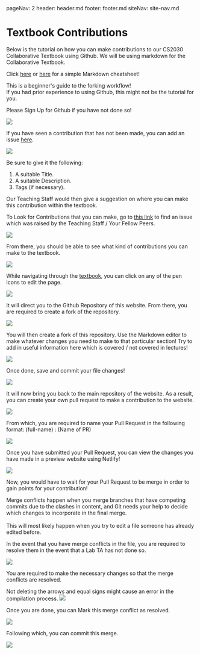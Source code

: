 <frontmatter>
  pageNav: 2
  header: header.md
  footer: footer.md
  siteNav: site-nav.md
</frontmatter>

<br> 

# Textbook Contributions

Below is the tutorial on how you can make contributions to our CS2030 Collaborative Textbook using Github.
We will be using markdown for the Collaborative Textbook. 

Click [here](https://github.com/adam-p/markdown-here/wiki/Markdown-Cheatsheet) or 
[here](https://guides.github.com/pdfs/markdown-cheatsheet-online.pdf) for a simple Markdown cheatsheet!

<box type="warning">
    This is a beginner's guide to the forking workflow! <br> 
    If you had prior experience to using Github, this might not be the tutorial for you. <i class="fas fa-frown"></i>
</box>

<panel header="## Step 0: Signing Up for Github" no-close>

Please Sign Up for Github if you have not done so!

<img src = "images/SignUps.png" />

</panel>

<panel header="## Step 1: Adding an Issue to the repository" no-close> 

If you have seen a contribution that has not been made, you can add an issue [here](https://github.com/nus-cs2030/1920-s2/issues). 

<img src = "images/AddingIssues.png" />

Be sure to give it the following: 

1) A suitable Title. 
2) A suitable Description. 
3) Tags (if necessary).

Our Teaching Staff would then give a suggestion on where you can make this contribution within the textbook. 

</panel> 


<panel header="## Step 2: Searching For Issues to the Repository" no-close> 

To Look for Contributions that you can make, go to [this link](https://github.com/nus-cs2030/1920-s2/issues) to find 
an issue which was raised by the Teaching Staff / Your Fellow Peers. 

<img src = "images/FindingIssues.png" />

<br /> 

From there, you should be able to see what kind of contributions you can make to the textbook. 

<img src = "images/CheckIssue.png" />

</panel> 

<panel header="## Step 3: Finding the section to edit" no-close>

While navigating through the [textbook](https://nus-cs2030.github.io/ay1920-s2/contents/textbook/textbook.html), 
you can click on any of the pen icons to edit the page. 

<img src = "images/Click.png" />

</panel>

<panel header="## Step 4: Forking the Repository" no-close>

It will direct you to the Github Repository of this website. From there, you are required to create a fork of the 
repository. 

<img src = "images/GithubFork.png" />

</panel>

<panel header="## Step 5: Editing using the Markdown editor" no-close>

You will then create a fork of this repository. Use the Markdown editor to make whatever changes you need to make 
to that particular section! Try to add in useful information here which is covered / not covered in lectures!

<img src = "images/MarkdownEditor.png" />

</panel>

<panel header="## Step 6: Save your file changes" no-close>

Once done, save and commit your file changes!

<img src = "images/ProposedFileChange.png" />

</panel>

<panel header="## Step 7: Create your Pull Request" no-close>

It will now bring you back to the main repository of the website. As a result, you can create
your own pull request to make a contribution to the website. 

<img src = "images/PRStepOne.png" />

From which, you are required to name your Pull Request in the following format:  (full-name) : (Name of PR)

<img src = "images/PRStepTwo.png" />

</panel>

<panel header="## Step 8: View your website changes" no-close>

Once you have submitted your Pull Request, you can view the changes you have made in a preview website using Netlify!  

<img src = "images/WebsiteOne.png" />

Now, you would have to wait for your Pull Request to be merge in order to gain points for your contribution! 
</panel>

<panel header="## Step 9: Fixing Merge Conflicts" no-close>

<box type="info">
    Merge conflicts happen when you merge branches that have competing commits due to the clashes in content, 
    and Git needs your help to decide which changes to incorporate in the final merge. <br><br>
    This will most likely happen when you try to edit a file someone has already edited before. 
</box>

In the event that you have merge conflicts in the file, you are required to resolve them in the event that a Lab TA 
has not done so. 

<img src = "images/MergeConflictOne.png" />

You are required to make the necessary changes so that the merge conflicts are resolved. <br> 

<box type="warning">
    Not deleting the arrows and equal signs might cause an error in the compilation process. 
</box>

<img src = "images/MergeConflictTwo.png" />

Once you are done, you can Mark this merge conflict as resolved. 

<img src = "images/MergeConflictThree.png" />

Following which, you can commit this merge.

<img src = "images/MergeConflictFour.png" />

</panel>

<br /> 